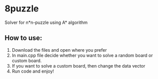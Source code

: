 # 8puzzle
Solver for n\*n-puzzle using A* algorithm

## How to use:
1. Download the files and open where you prefer
2. In main.cpp file decide whether you want to solve a random board or custom board.
3. If you want to solve a custom board, then change the data vector
4. Run code and enjoy!
